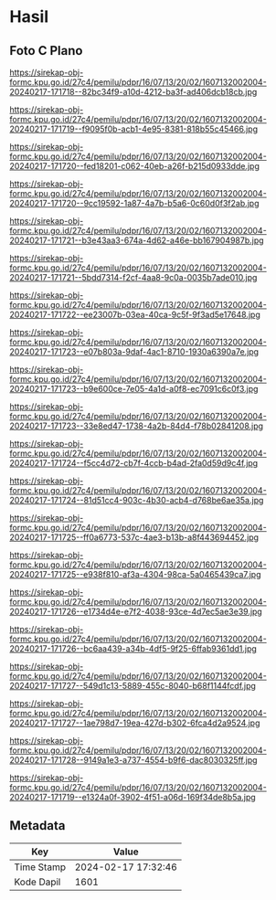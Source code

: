 # Hasil

## Foto C Plano

https://sirekap-obj-formc.kpu.go.id/27c4/pemilu/pdpr/16/07/13/20/02/1607132002004-20240217-171718--82bc34f9-a10d-4212-ba3f-ad406dcb18cb.jpg

https://sirekap-obj-formc.kpu.go.id/27c4/pemilu/pdpr/16/07/13/20/02/1607132002004-20240217-171719--f9095f0b-acb1-4e95-8381-818b55c45466.jpg

https://sirekap-obj-formc.kpu.go.id/27c4/pemilu/pdpr/16/07/13/20/02/1607132002004-20240217-171720--fed18201-c062-40eb-a26f-b215d0933dde.jpg

https://sirekap-obj-formc.kpu.go.id/27c4/pemilu/pdpr/16/07/13/20/02/1607132002004-20240217-171720--9cc19592-1a87-4a7b-b5a6-0c60d0f3f2ab.jpg

https://sirekap-obj-formc.kpu.go.id/27c4/pemilu/pdpr/16/07/13/20/02/1607132002004-20240217-171721--b3e43aa3-674a-4d62-a46e-bb167904987b.jpg

https://sirekap-obj-formc.kpu.go.id/27c4/pemilu/pdpr/16/07/13/20/02/1607132002004-20240217-171721--5bdd7314-f2cf-4aa8-9c0a-0035b7ade010.jpg

https://sirekap-obj-formc.kpu.go.id/27c4/pemilu/pdpr/16/07/13/20/02/1607132002004-20240217-171722--ee23007b-03ea-40ca-9c5f-9f3ad5e17648.jpg

https://sirekap-obj-formc.kpu.go.id/27c4/pemilu/pdpr/16/07/13/20/02/1607132002004-20240217-171723--e07b803a-9daf-4ac1-8710-1930a6390a7e.jpg

https://sirekap-obj-formc.kpu.go.id/27c4/pemilu/pdpr/16/07/13/20/02/1607132002004-20240217-171723--b9e600ce-7e05-4a1d-a0f8-ec7091c6c0f3.jpg

https://sirekap-obj-formc.kpu.go.id/27c4/pemilu/pdpr/16/07/13/20/02/1607132002004-20240217-171723--33e8ed47-1738-4a2b-84d4-f78b02841208.jpg

https://sirekap-obj-formc.kpu.go.id/27c4/pemilu/pdpr/16/07/13/20/02/1607132002004-20240217-171724--f5cc4d72-cb7f-4ccb-b4ad-2fa0d59d9c4f.jpg

https://sirekap-obj-formc.kpu.go.id/27c4/pemilu/pdpr/16/07/13/20/02/1607132002004-20240217-171724--81d51cc4-903c-4b30-acb4-d768be6ae35a.jpg

https://sirekap-obj-formc.kpu.go.id/27c4/pemilu/pdpr/16/07/13/20/02/1607132002004-20240217-171725--ff0a6773-537c-4ae3-b13b-a8f443694452.jpg

https://sirekap-obj-formc.kpu.go.id/27c4/pemilu/pdpr/16/07/13/20/02/1607132002004-20240217-171725--e938f810-af3a-4304-98ca-5a0465439ca7.jpg

https://sirekap-obj-formc.kpu.go.id/27c4/pemilu/pdpr/16/07/13/20/02/1607132002004-20240217-171726--e1734d4e-e7f2-4038-93ce-4d7ec5ae3e39.jpg

https://sirekap-obj-formc.kpu.go.id/27c4/pemilu/pdpr/16/07/13/20/02/1607132002004-20240217-171726--bc6aa439-a34b-4df5-9f25-6ffab9361dd1.jpg

https://sirekap-obj-formc.kpu.go.id/27c4/pemilu/pdpr/16/07/13/20/02/1607132002004-20240217-171727--549d1c13-5889-455c-8040-b68f1144fcdf.jpg

https://sirekap-obj-formc.kpu.go.id/27c4/pemilu/pdpr/16/07/13/20/02/1607132002004-20240217-171727--1ae798d7-19ea-427d-b302-6fca4d2a9524.jpg

https://sirekap-obj-formc.kpu.go.id/27c4/pemilu/pdpr/16/07/13/20/02/1607132002004-20240217-171728--9149a1e3-a737-4554-b9f6-dac8030325ff.jpg

https://sirekap-obj-formc.kpu.go.id/27c4/pemilu/pdpr/16/07/13/20/02/1607132002004-20240217-171719--e1324a0f-3902-4f51-a06d-169f34de8b5a.jpg


## Metadata

| Key        | Value               |
| ---------- | ------------------- |
| Time Stamp | 2024-02-17 17:32:46 |
| Kode Dapil | 1601                |



